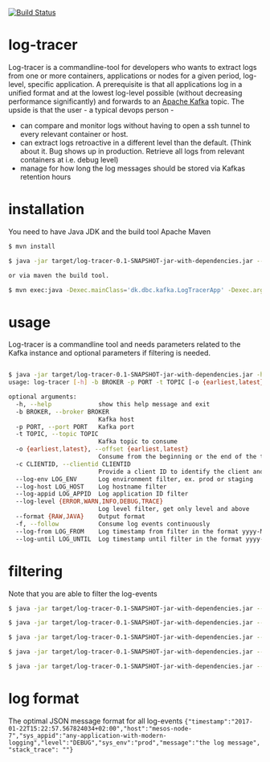 [![Build Status](https://travis-ci.org/DBCDK/log-tracer.svg?branch=master)](https://travis-ci.org/DBCDK/log-tracer)
# log-tracer
Log-tracer is a commandline-tool for developers who wants to extract logs from one or more containers, applications or nodes for a given period, log-level, specific application. A prerequisite is that all applications log in a unified format and at the lowest log-level possible (without decreasing performance significantly) and forwards to an [Apache Kafka](https://kafka.apache.org/) topic. The upside is that the user - a typical devops person -
* can compare and monitor logs without having to open a ssh tunnel to every relevant container or host.
* can extract logs retroactive in a different level than the default. (Think about it. Bug shows up in production. Retrieve all logs from relevant containers at i.e. debug level)
* manage for how long the log messages should be stored via Kafkas retention hours


# installation
 You need to have Java JDK and the build tool Apache Maven
```bash
$ mvn install

$ java -jar target/log-tracer-0.1-SNAPSHOT-jar-with-dependencies.jar --broker localhost --port 9092 --topic test

or via maven the build tool.

$ mvn exec:java -Dexec.mainClass='dk.dbc.kafka.LogTracerApp' -Dexec.arguments="--broker=localhost,--port=9092,--topic=test"
```

# usage 
Log-tracer is a commandline tool and needs parameters related to the Kafka instance and optional parameters if filtering is needed. 
```bash

$ java -jar target/log-tracer-0.1-SNAPSHOT-jar-with-dependencies.jar -h
usage: log-tracer [-h] -b BROKER -p PORT -t TOPIC [-o {earliest,latest}] [-c CLIENTID] [--log-env LOG_ENV] [--log-host LOG_HOST] [--log-appid LOG_APPID] [--log-level {ERROR,WARN,INFO,DEBUG,TRACE}] [--format {RAW,JAVA}] [-f] [--log-from LOG_FROM] [--log-until LOG_UNTIL]

optional arguments:
  -h, --help             show this help message and exit
  -b BROKER, --broker BROKER
                         Kafka host
  -p PORT, --port PORT   Kafka port
  -t TOPIC, --topic TOPIC
                         Kafka topic to consume
  -o {earliest,latest}, --offset {earliest,latest}
                         Consume from the beginning or the end of the topic
  -c CLIENTID, --clientid CLIENTID
                         Provide a client ID to identify the client and make use of Kafkas built in offset
  --log-env LOG_ENV      Log environment filter, ex. prod or staging
  --log-host LOG_HOST    Log hostname filter
  --log-appid LOG_APPID  Log application ID filter
  --log-level {ERROR,WARN,INFO,DEBUG,TRACE}
                         Log level filter, get only level and above
  --format {RAW,JAVA}    Output format
  -f, --follow           Consume log events continuously
  --log-from LOG_FROM    Log timestamp from filter in the format yyyy-MM-dd'T'HH:mm i.e. 2017-01-22T13:22
  --log-until LOG_UNTIL  Log timestamp until filter in the format yyyy-MM-dd'T'HH:mm i.e. 2017-01-22T13:22

```

# filtering
Note that you are able to filter the log-events
```bash
$ java -jar target/log-tracer-0.1-SNAPSHOT-jar-with-dependencies.jar --broker localhost --port 9092 --topic testtopic --log-env dev

$ java -jar target/log-tracer-0.1-SNAPSHOT-jar-with-dependencies.jar --broker localhost --port 9092 --topic testtopic --log-host mesos-node-2

$ java -jar target/log-tracer-0.1-SNAPSHOT-jar-with-dependencies.jar --broker localhost --port 9092 --topic testtopic --log-appid dashing-database

$ java -jar target/log-tracer-0.1-SNAPSHOT-jar-with-dependencies.jar --broker localhost --port 9092 --topic testtopic --log-from 2017-01-06T15:05 --log-until 2017-01-06T15:06

$ java -jar target/log-tracer-0.1-SNAPSHOT-jar-with-dependencies.jar --broker localhost --port 9092 --topic testtopic --log-level ERROR


```

# log format
The optimal JSON message format for all log-events
`{"timestamp":"2017-01-22T15:22:57.567824034+02:00","host":"mesos-node-7","sys_appid":"any-application-with-modern-logging","level":"DEBUG","sys_env":"prod","message":"the log message", "stack_trace": ""}`
